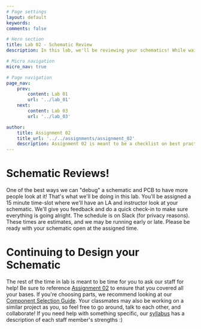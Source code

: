 ```yaml
---
# Page settings
layout: default
keywords:
comments: false

# Hero section
title: Lab 02 - Schematic Review
description: In this lab, we'll be reviewing your schematics! While waiting for us to come around, feel free to work on your schematic, which is due on Friday End of Day.

# Micro navigation
micro_nav: true

# Page navigation
page_nav:
    prev:
        content: Lab 01
        url: '../lab_01'
    next:
        content: Lab 03
        url: '../lab_03'

author:
    title: Assignment 02
    title_url: '../../assignments/assignment_02'
    description: Assignment 02 is meant to be a checklist on best practices and completion before turning in the final schematic on Friday End of Day. 
---
```


# Schematic Reviews!

One of the best ways we can "debug" a schematic and PCB to have more people look at it! That's what we'll be doing in this lab. You'll be assigned a 15 minute time-slot where we'll have an LA and instructor look at your schematic. We'll give you feedback and do a quick check-in to make sure everything is going alright. The schedule is on Slack (for privacy reasons). These times are estimates, and we may be running early or late. Please be ready with your schematic open at the assigned time.

# Continuing to Design your Schematic

The rest of the time in lab is meant to be time for you to ask our staff for help! Be sure to reference [Assignment 02](../../assignments/assignment_02) to ensure that you covered all your bases. If you're choosing parts, we recommend looking at our [Component Selection Guide](../lectures/ComponentSelection). Your classmates may also be working on a similar project as you, so feel free to go around, talk to each other, and collaborate! If you need help with something specific, our [syllabus](../../syllabus/#how-do-i-get-help) has a description of each staff member's strengths :)